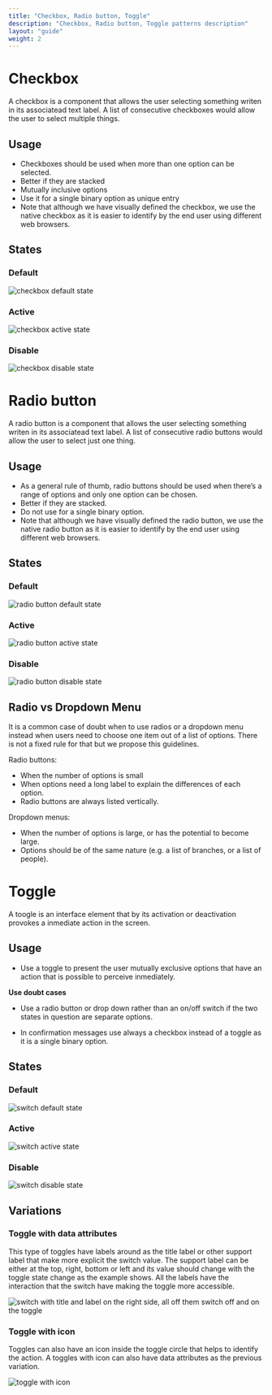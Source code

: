 ```yaml
---
title: "Checkbox, Radio button, Toggle"
description: "Checkbox, Radio button, Toggle patterns description"
layout: "guide"
weight: 2
---
```


# Checkbox

A checkbox is a component that allows the user selecting something writen in its associatead text label. A list of consecutive checkboxes would allow the user to select multiple things.

## Usage

* Checkboxes should be used when more than one option can be selected.
* Better if they are stacked
* Mutually inclusive options
* Use it for a single binary option as unique entry
* Note that although we have visually defined the checkbox, we use the native checkbox as it is easier to identify by the end user using different web browsers.

## States

### Default

![checkbox default state](/images/checkbox.png)

### Active

![checkbox active state](/images/checkboxSelected.png)

### Disable

![checkbox disable state](/images/checkboxDisabled.png)

# Radio button

A radio button is a component that allows the user selecting something writen in its associatead text label. A list of consecutive radio buttons would allow the user to select just one thing.

## Usage

* As a general rule of thumb, radio buttons should be used when there’s a range of options and only one option can be chosen.
* Better if they are stacked.
* Do not use for a single binary option.
* Note that although we have visually defined the radio button, we use the native radio button as it is easier to identify by the end user using different web browsers.

## States

### Default

![radio button default state](/images/radiobuttonOff.png)

### Active

![radio button active state](/images/radiobuttonOn.png)

### Disable

![radio button disable state](/images/radiobuttonDisabled.png)

## Radio vs Dropdown Menu

It is a common case of doubt when to use radios or a dropdown menu instead when users need to choose one item out of a list of options. There is not a fixed rule for that but we propose this guidelines.

Radio buttons: 

* When the number of options is small
* When options need a long label to explain the differences of each option. 
* Radio buttons are always listed vertically. 

Dropdown menus: 

* When the number of options is large, or has the potential to become large. 
* Options should be of the same nature (e.g. a list of branches, or a list of people).


# Toggle

A toogle is an interface element that by its activation or deactivation provokes a inmediate action in the screen.

## Usage

* Use a toggle to present the user mutually exclusive options that have an action that is possible to perceive inmediately.

**Use doubt cases**

* Use a radio button or drop down rather than an on/off switch if the two states in question are separate options.

* In confirmation messages use always a checkbox instead of a toggle as it is a single  binary option.

## States

### Default

![switch default state](/images/switchOff.png)

### Active

![switch active state](/images/switchOn.png)

### Disable

![switch disable state](/images/switchDisabled.png)

## Variations

### Toggle with data attributes

This type of toggles have labels around as the title label or other support label that make more explicit the switch value. The support label can be either at the top, right, bottom or left and its value should change with the toggle state change as the example shows. All the labels have the interaction that the switch have making the toggle more accessible.

![switch with title and label on the right side, all off them switch off and on the toggle](/images/switchAttributes.png)

### Toggle with icon

Toggles can also have an icon inside the toggle circle that helps to identify the action. A toggles with icon can also have data attributes as the previous variation.

![toggle with icon](/images/switchIcon.png)


